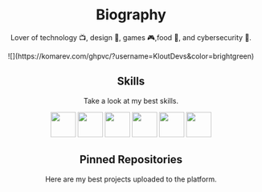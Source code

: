 <h1 align="center">Biography</h1>
<p align="center">Lover of technology 📺, design 🎨, games 🎮,food 🍕, and cybersecurity 🔐.</p>
  
<p align="center">![](https://komarev.com/ghpvc/?username=KloutDevs&color=brightgreen)
</p>

<h2 align="center">Skills</h2>
<p align="center">Take a look at my best skills.</p>

<p align="center">
  <img src='https://i.imgur.com/OS6L9MW.png' height='50px'>
  <img src='https://i.imgur.com/GAQuyz4.png' height='50px'>
  <img src='https://i.imgur.com/aO50oaW.jpg' height='50px'>
  <img src='https://i.imgur.com/36AGb0R.png' height='50px'>
  <img src='https://i.imgur.com/cxpwb2C.png' height='50px'>
  <img src='https://i.imgur.com/1efgMO7.png' height='50px'>

<h2 align="center">Pinned Repositories</h2>
<p align="center">Here are my best projects uploaded to the platform.</p>
